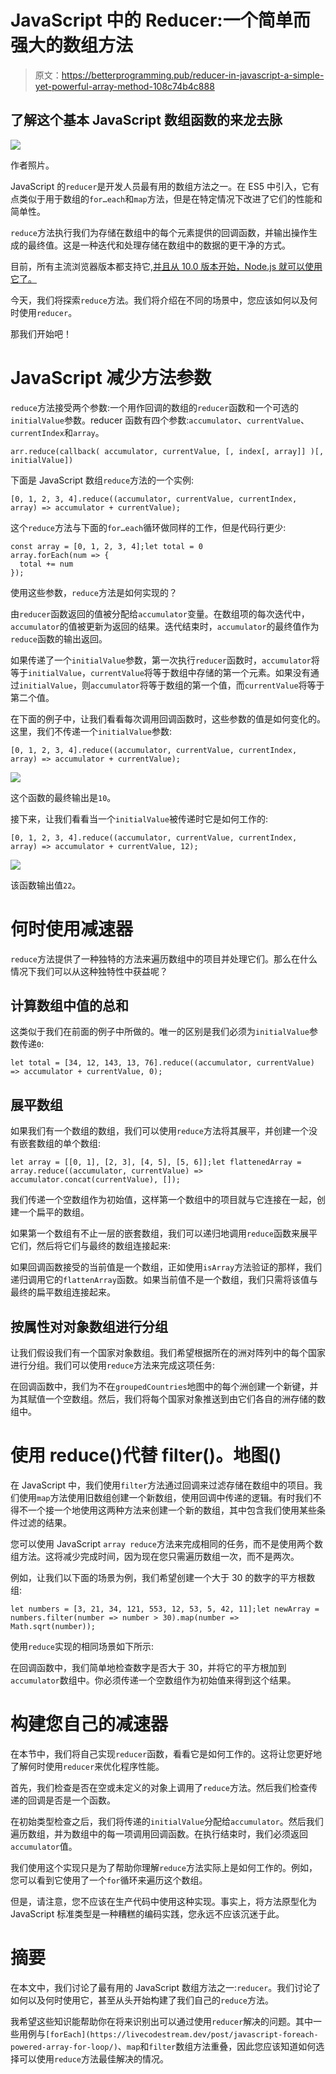 # JavaScript 中的 Reducer:一个简单而强大的数组方法

> 原文：<https://betterprogramming.pub/reducer-in-javascript-a-simple-yet-powerful-array-method-108c74b4c888>

## 了解这个基本 JavaScript 数组函数的来龙去脉

![](img/750431f5ccfb1bec004d3a47c9a3e79a.png)

作者照片。

JavaScript 的`reducer`是开发人员最有用的数组方法之一。在 ES5 中引入，它有点类似于用于数组的`for…each`和`map`方法，但是在特定情况下改进了它们的性能和简单性。

`reduce`方法执行我们为存储在数组中的每个元素提供的回调函数，并输出操作生成的最终值。这是一种迭代和处理存储在数组中的数据的更干净的方式。

目前，所有主流浏览器版本都支持它[,并且从 10.0 版本开始，Node.js 就可以使用它了。](https://caniuse.com/mdn-javascript_builtins_array_reduce)

今天，我们将探索`reduce`方法。我们将介绍在不同的场景中，您应该如何以及何时使用`reducer`。

那我们开始吧！

# JavaScript 减少方法参数

`reduce`方法接受两个参数:一个用作回调的数组的`reducer`函数和一个可选的`initialValue`参数。reducer 函数有四个参数:`accumulator`、`currentValue`、`currentIndex`和`array`。

```
arr.reduce(callback( accumulator, currentValue, [, index[, array]] )[, initialValue])
```

下面是 JavaScript 数组`reduce`方法的一个实例:

```
[0, 1, 2, 3, 4].reduce((accumulator, currentValue, currentIndex, array) => accumulator + currentValue);
```

这个`reduce`方法与下面的`for…each`循环做同样的工作，但是代码行更少:

```
const array = [0, 1, 2, 3, 4];let total = 0
array.forEach(num => {
  total += num
});
```

使用这些参数，`reduce`方法是如何实现的？

由`reducer`函数返回的值被分配给`accumulator`变量。在数组项的每次迭代中，`accumulator`的值被更新为返回的结果。迭代结束时，`accumulator`的最终值作为`reduce`函数的输出返回。

如果传递了一个`initialValue`参数，第一次执行`reducer`函数时，`accumulator`将等于`initialValue`，`currentValue`将等于数组中存储的第一个元素。如果没有通过`initialValue`，则`accumulator`将等于数组的第一个值，而`currentValue`将等于第二个值。

在下面的例子中，让我们看看每次调用回调函数时，这些参数的值是如何变化的。这里，我们不传递一个`initialValue`参数:

```
[0, 1, 2, 3, 4].reduce((accumulator, currentValue, currentIndex, array) => accumulator + currentValue);
```

![](img/f86c9ca8379df8fd096cb0a6471f2c74.png)

这个函数的最终输出是`10`。

接下来，让我们看看当一个`initialValue`被传递时它是如何工作的:

```
[0, 1, 2, 3, 4].reduce((accumulator, currentValue, currentIndex, array) => accumulator + currentValue, 12);
```

![](img/e68309acdf82b20c2cf1382279c763b9.png)

该函数输出值`22`。

# 何时使用减速器

`reduce`方法提供了一种独特的方法来遍历数组中的项目并处理它们。那么在什么情况下我们可以从这种独特性中获益呢？

## 计算数组中值的总和

这类似于我们在前面的例子中所做的。唯一的区别是我们必须为`initialValue`参数传递`0`:

```
let total = [34, 12, 143, 13, 76].reduce((accumulator, currentValue) => accumulator + currentValue, 0);
```

## 展平数组

如果我们有一个数组的数组，我们可以使用`reduce`方法将其展平，并创建一个没有嵌套数组的单个数组:

```
let array = [[0, 1], [2, 3], [4, 5], [5, 6]];let flattenedArray = array.reduce((accumulator, currentValue) => accumulator.concat(currentValue), []);
```

我们传递一个空数组作为初始值，这样第一个数组中的项目就与它连接在一起，创建一个扁平的数组。

如果第一个数组有不止一层的嵌套数组，我们可以递归地调用`reduce`函数来展平它们，然后将它们与最终的数组连接起来:

如果回调函数接受的当前值是一个数组，正如使用`isArray`方法验证的那样，我们递归调用它的`flattenArray`函数。如果当前值不是一个数组，我们只需将该值与最终的扁平数组连接起来。

## 按属性对对象数组进行分组

让我们假设我们有一个国家对象数组。我们希望根据所在的洲对阵列中的每个国家进行分组。我们可以使用`reduce`方法来完成这项任务:

在回调函数中，我们为不在`groupedCountries`地图中的每个洲创建一个新键，并为其赋值一个空数组。然后，我们将每个国家对象推送到由它们各自的洲存储的数组中。

# 使用 reduce()代替 filter()。地图()

在 JavaScript 中，我们使用`filter`方法通过回调来过滤存储在数组中的项目。我们使用`map`方法使用旧数组创建一个新数组，使用回调中传递的逻辑。有时我们不得不一个接一个地使用这两种方法来创建一个新的数组，其中包含我们使用某些条件过滤的结果。

您可以使用 JavaScript `array reduce`方法来完成相同的任务，而不是使用两个数组方法。这将减少完成时间，因为现在您只需遍历数组一次，而不是两次。

例如，让我们以下面的场景为例，我们希望创建一个大于 30 的数字的平方根数组:

```
let numbers = [3, 21, 34, 121, 553, 12, 53, 5, 42, 11];let newArray = numbers.filter(number => number > 30).map(number => Math.sqrt(number));
```

使用`reduce`实现的相同场景如下所示:

在回调函数中，我们简单地检查数字是否大于 30，并将它的平方根加到`accumulator`数组中。你必须传递一个空数组作为初始值来得到这个结果。

# 构建您自己的减速器

在本节中，我们将自己实现`reducer`函数，看看它是如何工作的。这将让您更好地了解何时使用`reducer`来优化程序性能。

首先，我们检查是否在空或未定义的对象上调用了`reduce`方法。然后我们检查传递的回调是否是一个函数。

在初始类型检查之后，我们将传递的`initialValue`分配给`accumulator`。然后我们遍历数组，并为数组中的每一项调用回调函数。在执行结束时，我们必须返回`accumulator`值。

我们使用这个实现只是为了帮助你理解`reduce`方法实际上是如何工作的。例如，您可以看到它使用了一个`for`循环来遍历这个数组。

但是，请注意，您不应该在生产代码中使用这种实现。事实上，将方法原型化为 JavaScript 标准类型是一种糟糕的编码实践，您永远不应该沉迷于此。

# 摘要

在本文中，我们讨论了最有用的 JavaScript 数组方法之一:`reducer`。我们讨论了如何以及何时使用它，甚至从头开始构建了我们自己的`reduce`方法。

我希望这些知识能帮助你在将来识别出可以通过使用`reducer`解决的问题。其中一些用例与`[forEach](https://livecodestream.dev/post/javascript-foreach-powered-array-for-loop/)`、`map`和`filter`数组方法重叠，因此您应该知道如何选择可以使用`reduce`方法最佳解决的情况。